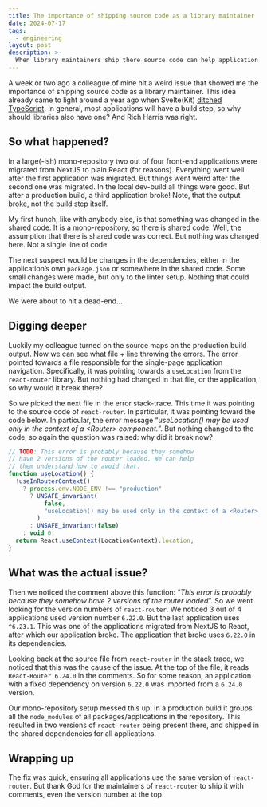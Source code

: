 ```yaml
---
title: The importance of shipping source code as a library maintainer
date: 2024-07-17
tags:
  - engineering
layout: post
description: >-
  When library maintainers ship there source code can help application builders in debugging critical and weird issues.
---
```


A week or two ago a colleague of mine hit a weird issue that showed me the importance of shipping source code as a library maintainer. This idea already came to light around a year ago when Svelte(Kit) [ditched TypeScript](https://devclass.com/2023/05/11/typescript-is-not-worth-it-for-developing-libraries-says-svelte-author-as-team-switches-to-javascript-and-jsdoc/). In general, most applications will have a build step, so why should libraries also have one? And Rich Harris was right.

## So what happened?

In a large(-ish) mono-repository two out of four front-end applications were migrated from NextJS to plain React (for reasons). Everything went well after the first application was migrated. But things went weird after the second one was migrated. In the local dev-build all things were good. But after a production build, a third application broke! Note, that the output broke, not the build step itself.

My first hunch, like with anybody else, is that something was changed in the shared code. It is a mono-repository, so there is shared code. Well, the assumption that there is shared code was correct. But nothing was changed here. Not a single line of code.

The next suspect would be changes in the dependencies, either in the application’s own `package.json` or somewhere in the shared code. Some small changes were made, but only to the linter setup. Nothing that could impact the build output.

We were about to hit a dead-end...

## Digging deeper

Luckily my colleague turned on the source maps on the production build output. Now we can see what file + line throwing the errors. The error pointed towards a file responsible for the single-page application navigation. Specifically, it was pointing towards a `useLocation` from the `react-router` library. But nothing had changed in that file, or the application, so why would it break there?

So we picked the next file in the error stack-trace. This time it was pointing to the source code of `react-router`. In particular, it was pointing toward the code below. In particular, the error message “_useLocation() may be used only in the context of a \<Router> component._”. But nothing changed to the code, so again the question was raised: why did it break now?

```js
// TODO: This error is probably because they somehow
// have 2 versions of the router loaded. We can help
// them understand how to avoid that.
function useLocation() {
  !useInRouterContext()
    ? process.env.NODE_ENV !== "production"
      ? UNSAFE_invariant(
          false,
          "useLocation() may be used only in the context of a <Router> component.",
        )
      : UNSAFE_invariant(false)
    : void 0;
  return React.useContext(LocationContext).location;
}
```

## What was the actual issue?

Then we noticed the comment above this function: “_This error is probably because they somehow have 2 versions of the router loaded_”. So we went looking for the version numbers of `react-router`. We noticed 3 out of 4 applications used version number `6.22.0`. But the last application uses `^6.23.1`. This was one of the applications migrated from NextJS to React, after which our application broke. The application that broke uses `6.22.0` in its dependencies.

Looking back at the source file from `react-router` in the stack trace, we noticed that this was the cause of the issue. At the top of the file, it reads `React-Router 6.24.0` in the comments. So for some reason, an application with a fixed dependency on version `6.22.0` was imported from a `6.24.0` version.

Our mono-repository setup messed this up. In a production build it groups all the `node_modules` of all packages/applications in the repository. This resulted in two versions of `react-router` being present there, and shipped in the shared dependencies for all applications.

## Wrapping up

The fix was quick, ensuring all applications use the same version of `react-router`. But thank God for the maintainers of `react-router` to ship it with comments, even the version number at the top.
